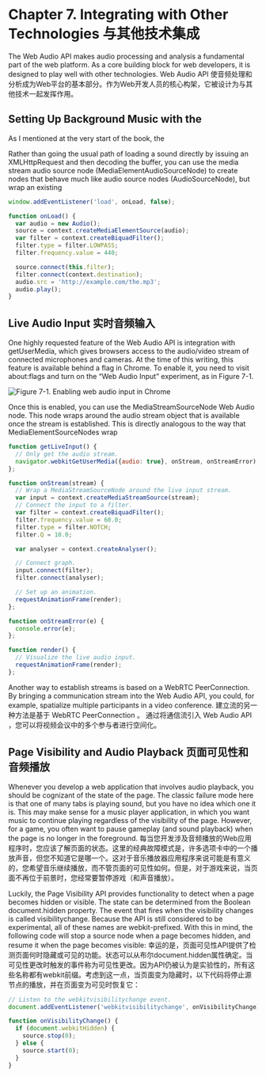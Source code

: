 # Chapter 7. Integrating with Other Technologies 与其他技术集成

The Web Audio API makes audio processing and analysis a fundamental part of the web platform. As a core building block for web developers, it is designed to play well with other technologies.
Web Audio API 使音频处理和分析成为Web平台的基本部分。作为Web开发人员的核心构架，它被设计为与其他技术一起发挥作用。

## Setting Up Background Music with the <audio> Tag 使用<audio>标签设置背景音乐

As I mentioned at the very start of the book, the <audio> tag has many limitations that make it undesirable for games and interactive applications. One advantage of this HTML5 feature, however, is that it has built-in buffering and streaming support, making it ideal for long-form playback. Loading a large buffer is slow from a network perspective, and expensive from a memory-management perspective. The <audio> tag setup is ideal for music playback or for a game soundtrack.
正如我在本书开头提到的那样，<audio>标签有很多限制，这使得它不适合游戏和交互式应用程序。但是，HTML5功能的一个优点是它具有内置的缓冲和对流的支持，使其成为长格式播放的理想选择。从网络的角度来看，加载大型缓冲区的速度很慢，而且从内存管理的角度看是非常昂贵的。 使用 <audio>标签是音乐播放或游戏配乐的理想选择。

Rather than going the usual path of loading a sound directly by issuing an XMLHttpRequest and then decoding the buffer, you can use the media stream audio source node (MediaElementAudioSourceNode) to create nodes that behave much like audio source nodes (AudioSourceNode), but wrap an existing <audio> tag. Once we have this node connected to our audio graph, we can use our knowledge of the Web Audio API to do great things. This small example applies a low-pass filter to the <audio> tag:
您可以使用媒体流音频源节点（MediaElementAudioSourceNode）创建与音频源节点（AudioSourceNode）非常相似的节点，而不是直接通过发出XMLHttpRequest直接加载声音，然后解码缓冲区，而是包装现有的<audio>标签。一旦我们将这个节点连接到我们的音频图上，我们可以使用我们对Web Audio API的知识来处理音频。下面的例子显示使用低通滤波器应用于<audio>标签：

```js
window.addEventListener('load', onLoad, false);

function onLoad() {
  var audio = new Audio();
  source = context.createMediaElementSource(audio);
  var filter = context.createBiquadFilter();
  filter.type = filter.LOWPASS;
  filter.frequency.value = 440;

  source.connect(this.filter);
  filter.connect(context.destination);
  audio.src = 'http://example.com/the.mp3';
  audio.play();
}
```

## Live Audio Input 实时音频输入

One highly requested feature of the Web Audio API is integration with getUserMedia, which gives browsers access to the audio/video stream of connected microphones and cameras. At the time of this writing, this feature is available behind a flag in Chrome. To enable it, you need to visit about:flags and turn on the “Web Audio Input” experiment, as in Figure 7-1.

![Figure 7-1. Enabling web audio input in Chrome](http://orm-chimera-prod.s3.amazonaws.com/1234000001552/images/waap_0701.png)

Once this is enabled, you can use the MediaStreamSourceNode Web Audio node. This node wraps around the audio stream object that is available once the stream is established. This is directly analogous to the way that MediaElementSourceNodes wrap <audio> elements. In the following sample, we visualize the live audio input that has been processed by a notch filter:
启用此功能后，可以使用 MediaStreamSourceNode Web Audio 节点。 一旦流建立，该节点将包围可用的音频流对象。 这与MediaElementSourceNodes包装<audio>元素的方式直接相似。 在下面的示例中，我们可视化由陷波滤波器处理的实况音频输入：

```js
function getLiveInput() {
  // Only get the audio stream.
  navigator.webkitGetUserMedia({audio: true}, onStream, onStreamError);
};

function onStream(stream) {
  // Wrap a MediaStreamSourceNode around the live input stream.
  var input = context.createMediaStreamSource(stream);
  // Connect the input to a filter.
  var filter = context.createBiquadFilter();
  filter.frequency.value = 60.0;
  filter.type = filter.NOTCH;
  filter.Q = 10.0;

  var analyser = context.createAnalyser();

  // Connect graph.
  input.connect(filter);
  filter.connect(analyser);

  // Set up an animation.
  requestAnimationFrame(render);
};

function onStreamError(e) {
  console.error(e);
};

function render() {
  // Visualize the live audio input.
  requestAnimationFrame(render);
};
```

Another way to establish streams is based on a WebRTC PeerConnection. By bringing a communication stream into the Web Audio API, you could, for example, spatialize multiple participants in a video conference.
建立流的另一种方法是基于 WebRTC PeerConnection 。 通过将通信流引入 Web Audio API ，您可以将视频会议中的多个参与者进行空间化。

## Page Visibility and Audio Playback 页面可见性和音频播放

Whenever you develop a web application that involves audio playback, you should be cognizant of the state of the page. The classic failure mode here is that one of many tabs is playing sound, but you have no idea which one it is. This may make sense for a music player application, in which you want music to continue playing regardless of the visibility of the page. However, for a game, you often want to pause gameplay (and sound playback) when the page is no longer in the foreground.
每当您开发涉及音频播放的Web应用程序时，您应该了解页面的状态。这里的经典故障模式是，许多选项卡中的一个播放声音，但您不知道它是哪一个。这对于音乐播放器应用程序来说可能是有意义的，您希望音乐继续播放，而不管页面的可见性如何。但是，对于游戏来说，当页面不再位于前景时，您经常要暂停游戏（和声音播放）。

Luckily, the Page Visibility API provides functionality to detect when a page becomes hidden or visible. The state can be determined from the Boolean document.hidden property. The event that fires when the visibility changes is called visibilitychange. Because the API is still considered to be experimental, all of these names are webkit-prefixed. With this in mind, the following code will stop a source node when a page becomes hidden, and resume it when the page becomes visible:
幸运的是，页面可见性API提供了检测页面何时隐藏或可见的功能。状态可以从布尔document.hidden属性确定。当可见性更改时触发的事件称为可见性更改。因为API仍被认为是实验性的，所有这些名称都有webkit前缀。考虑到这一点，当页面变为隐藏时，以下代码将停止源节点的播放，并在页面变为可见时恢复它：

```js
// Listen to the webkitvisibilitychange event.
document.addEventListener('webkitvisibilitychange', onVisibilityChange);

function onVisibilityChange() {
  if (document.webkitHidden) {
    source.stop(0);
  } else {
    source.start(0);
  }
}
```









